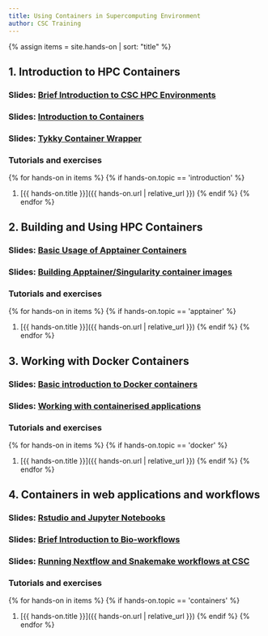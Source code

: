 ```yaml
---
title: Using Containers in Supercomputing Environment
author: CSC Training
---
```


{% assign items = site.hands-on |  sort: "title" %}

## 1. Introduction to HPC Containers
### Slides: [Brief Introduction to CSC HPC Environments](https://a3s.fi/biocontainers2024/CSC_HPC_Systems.html)
### Slides: [Introduction to Containers](https://a3s.fi/biocontainers2024/Introduction_to_containers.html)
### Slides: [Tykky Container Wrapper](https://a3s.fi/biocontainers2024/Container_wrapper.html)

###  Tutorials and exercises
{% for hands-on in items %}
{% if hands-on.topic == 'introduction' %}
1. [{{ hands-on.title }}]({{ hands-on.url | relative_url }})
{% endif %}
{% endfor %}

## 2. Building and Using HPC Containers
### Slides:  [Basic Usage of Apptainer Containers](https://a3s.fi/biocontainers2024/Basic_usage_of_Apptainer.html)
### Slides:  [Building Apptainer/Singularity container images](https://a3s.fi/biocontainers2024/Buiding_container_images.html)

###  Tutorials and exercises
{% for hands-on in items %}
{% if hands-on.topic == 'apptainer' %}
1. [{{ hands-on.title }}]({{ hands-on.url | relative_url }})
{% endif %}
{% endfor %}


## 3. Working with Docker Containers 
### Slides: [Basic introduction to Docker containers](https://a3s.fi/biocontainers2024/intro_docker_2024.html)
### Slides: [Working with containerised applications](https://a3s.fi/biocontainers2024/containerised_applications_2024.html)

###  Tutorials and exercises
{% for hands-on in items %}
{% if hands-on.topic == 'docker' %}
1. [{{ hands-on.title }}]({{ hands-on.url | relative_url }})
{% endif %}
{% endfor %}

## 4. Containers in web applications and workflows
### Slides: [Rstudio and Jupyter Notebooks](https://a3s.fi/biocontainers2024/notebooks_2024.html)
### Slides: [Brief Introduction to Bio-workflows](https://a3s.fi/biocontainers2024/intro_workflows_2024.html)
### Slides: [Running Nextflow and Snakemake workflows at CSC](https://a3s.fi/biocontainers2024/running_workflows_2024.html)
###  Tutorials and exercises
{% for hands-on in items %}
{% if hands-on.topic == 'containers' %}
1. [{{ hands-on.title }}]({{ hands-on.url | relative_url }})
{% endif %}
{% endfor %}
